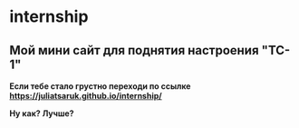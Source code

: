 # internship

## Мой мини сайт для поднятия настроения "TC-1"

**Если тебе стало грустно переходи по ссылке https://juliatsaruk.github.io/internship/**


**Ну как? Лучше?**
